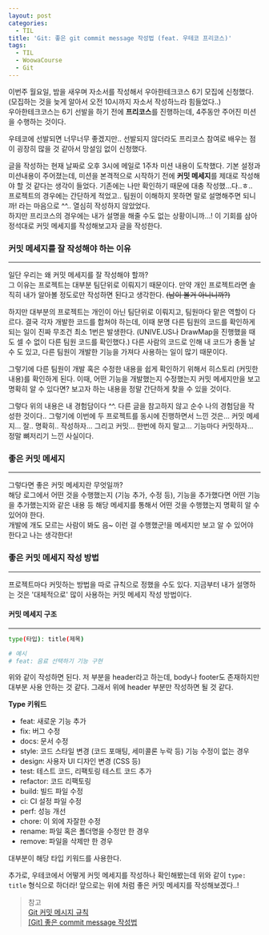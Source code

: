 ```yaml
---
layout: post
categories:
  - TIL
title: 'Git: 좋은 git commit message 작성법 (feat. 우테코 프리코스)'
tags:
  - TIL
  - WoowaCourse
  - Git
---
```


이번주 월요일, 밤을 새우며 자소서를 작성해서 우아한테크코스 6기 모집에 신청했다. (모집하는 것을 늦게 알아서 오전 10시까지 자소서 작성하느라 힘들었다..)  
우아한테크코스는 6기 선발을 하기 전에 **프리코스**를 진행하는데, 4주동안 주어진 미션을 수행하는 것이다.

우테코에 선발되면 너무너무 좋겠지만.. 선발되지 않더라도 프리코스 참여로 배우는 점이 굉장히 많을 것 같아서 망설임 없이 신청했다.

글을 작성하는 현재 날짜로 오후 3시에 메일로 1주차 미션 내용이 도착했다. 기본 설정과 미션내용이 주어졌는데, 미션을 본격적으로 시작하기 전에 **커밋 메세지**를 제대로 작성해야 할 것 같다는 생각이 들었다. 기존에는 나만 확인하기 때문에 대충 작성했...다..ㅎ.. 프로젝트의 경우에는 간단하게 적었고.. 팀원이 이해하지 못하면 말로 설명해주면 되니까! 라는 마음으로 ^^.. 열심히 작성하지 않았었다.  
하지만 프리코스의 경우에는 내가 설명을 해줄 수도 없는 상황이니까...! 이 기회를 삼아 정석대로 커밋 메세지를 작성해보고자 글을 작성한다.

### 커밋 메세지를 잘 작성해야 하는 이유

---

일단 우리는 왜 커밋 메세지를 잘 작성해야 할까?  
그 이유는 프로젝트는 대부분 팀단위로 이뤄지기 때문이다. 만약 개인 프로젝트라면 솔직히 내가 알아볼 정도로만 작성하면 된다고 생각한다. ~~(남이 볼거 아니니까?)~~

하지만 대부분의 프로젝트는 개인이 아닌 팀단위로 이뤄지고, 팀원마다 맡은 역할이 다르다. 결국 각자 개발한 코드를 합쳐야 하는데, 이때 분명 다른 팀원의 코드를 확인하게 되는 일이 진짜 무조건 최소 1번은 발생한다. (UNIVE.US나 DrawMap을 진행했을 때도 셀 수 없이 다른 팀원 코드를 확인했다.) 다른 사람의 코드로 인해 내 코드가 충돌 날 수 도 있고, 다른 팀원이 개발한 기능을 가져다 사용하는 일이 많기 때문이다.

그렇기에 다른 팀원이 개발 혹은 수정한 내용을 쉽게 확인하기 위해서 히스토리 (커밋한 내용)를 확인하게 된다. 이때, 어떤 기능을 개발했는지 수정했는지 커밋 메세지만을 보고 명확히 알 수 있다면? 보고자 하는 내용을 정말 간단하게 찾을 수 있을 것이다.

그렇다 위의 내용은 내 경험담이다 ^^. 다른 글을 참고하지 않고 순수 나의 경험담을 작성한 것이다.. 그렇기에 이번에 두 프로젝트를 동시에 진행하면서 느낀 것은... 커밋 메세지... 잘.. 명확히.. 작성하자... 그리고 커밋... 한번에 하지 말고... 기능마다 커밋하자... 정말 뼈저리기 느낀 사실이다.

### 좋은 커밋 메세지

---

그렇다면 좋은 커밋 메세지란 무엇일까?  
해당 로그에서 어떤 것을 수행했는지 (기능 추가, 수정 등), 기능을 추가했다면 어떤 기능을 추가했는지와 같은 내용 등
해당 메세지를 통해서 어떤 것을 수행했는지 명확히 알 수 있어야 한다.  
개발에 개도 모르는 사람이 봐도 음~ 이런 걸 수행했군!을 메세지만 보고 알 수 있어야 한다고 나는 생각한다!

### 좋은 커밋 메세지 작성 방법

---

프로젝트마다 커밋하는 방법을 따로 규칙으로 정했을 수도 있다. 지금부터 내가 설명하는 것은 '대체적으로' 많이 사용하는 커밋 메세지 작성 방법이다.

#### 커밋 메세지 구조

---

```bash
type(타입): title(제목)

# 예시
# feat: 음료 선택하기 기능 구현
```

위와 같이 작성하면 된다. 저 부분을 header라고 하는데, body나 footer도 존재하지만 대부분 사용 안하는 것 같다. 그래서 위에 header 부분만 작성하면 될 것 같다.

**Type 키워드**

- feat: 새로운 기능 추가
- fix: 버그 수정
- docs: 문서 수정
- style: 코드 스타일 변경 (코드 포매팅, 세미콜론 누락 등) 기능 수정이 없는 경우
- design: 사용자 UI 디자인 변경 (CSS 등)
- test: 테스트 코드, 리팩토링 테스트 코드 추가
- refactor: 코드 리팩토링
- build: 빌드 파일 수정
- ci: CI 설정 파일 수정
- perf: 성능 개선
- chore: 이 외에 자잘한 수정
- rename: 파일 혹은 폴더명을 수정만 한 경우
- remove: 파일을 삭제만 한 경우

대부분이 해당 타입 키워드를 사용한다.

추가로, 우테코에서 어떻게 커밋 메세지를 작성하나 확인해봤는데 위와 같이 `type: title` 형식으로 하더라! 앞으로는 위에 처럼 좋은 커밋 메세지를 작성해보겠다..!

> 참고  
> [Git 커밋 메시지 규칙](https://velog.io/@chojs28/Git-%EC%BB%A4%EB%B0%8B-%EB%A9%94%EC%8B%9C%EC%A7%80-%EA%B7%9C%EC%B9%99)  
> [[Git] 좋은 commit message 작성법](https://jane-aeiou.tistory.com/93)
